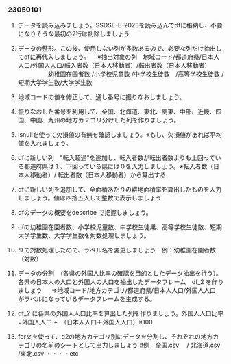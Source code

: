 ### 23050101

1. データを読み込みましょう。SSDSE-E-2023を読み込んでdfに格納し、不要になりそうな最初の2行は削除しましょう

2. データの整形。この後、使用しない列が多数あるので、必要な列だけ抽出してdfに再代入しましょう。
 　※抽出対象の列　地域コード/都道府県/日本人人口/外国人人口/転入者数（日本人移動者）/転出者数（日本人移動者）
  　　　　　幼稚園在園者数 /小学校児童数 /中学校生徒数　/高等学校生徒数 /短期大学学生数/大学学生数
  
3. 地域コードの値を修正して、通し番号に振りなおしましょう。

4. 振りなおした番号を利用して、全国、北海道、東北、関東、中部、近畿、四国、中国、九州の地方カテゴリ分けした列を作りましょう。

5. isnullを使って欠損値の有無を確認しましょう。※もし、欠損値があれば平均値を入れましょう。

6. dfに新しい列　"転入超過"を追加し、転入者数が転出者数よりも上回っている都道府県は１、下回っている県には０を入力しましょう。※転入者数（日本人移動者）/ 転出者数（日本人移動者）から算出する

7. dfに新しい列を追加して、全面積あたりの耕地面積率を算出したものを入力しましょう。値は四捨五入して整数で表示しましょう

8. dfのデータの概要をdescribe で把握しましょう。

9. dfの幼稚園在園者数、小学校児童数、中学校生徒巣、高等学校生徒数、短期大学学生数、大学学生数を対数処理しましょう。

10. ９で対数処理したので、ラベル名を変更しましょう　例：幼稚園在園者数（対数）

11. データの分割　（各県の外国人比率の確認を目的としたデータ抽出を行う）。各県の日本人の人口と外国人の人口を抽出したデータフレーム　df_2 を作りましょう
　 ⇒地域コード/地方カテゴリ/都道府県/日本人人口/外国人人口　がラベルになっているデータフレームを生成する。　

12. df_2 に各県の外国人人口比率を算出した列を作りましょう。外国人人口比率=外国人人口 ÷　（日本人人口＋外国人人口）×100

13. for文を使って、d2の地方カテゴリ別にデータを分割し、それぞれの地方カテゴリの名前のシートとして出力しましょう
 #例　全国.csv 　/ 北海道.csv /東北.csv ・・・・etc